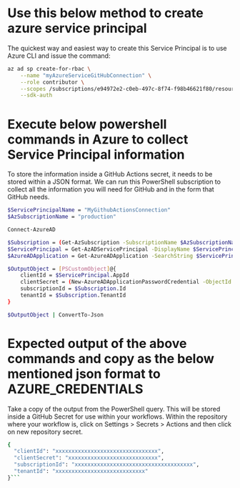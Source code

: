 # Use this below method to create azure service principal 

The quickest way and easiest way to create this Service Principal is to use Azure CLI and issue the command: 

```sh
az ad sp create-for-rbac \
    --name "myAzureServiceGitHubConnection" \
    --role contributor \
    --scopes /subscriptions/e94972e2-c0eb-497c-8f74-f98b46621f80/resourceGroups/sai-arch \
    --sdk-auth 
```

# Execute below powershell commands in Azure to collect Service Principal information 

To store the information inside a GitHub Actions secret, it needs to be stored within a JSON format.  We can run this PowerShell subscription to collect all the information you will need for GitHub and in the form that GitHub needs.


```sh
$ServicePrincipalName = "MyGithubActionsConnection"
$AzSubscriptionName = "production"

Connect-AzureAD

$Subscription = (Get-AzSubscription -SubscriptionName $AzSubscriptionName)
$ServicePrincipal = Get-AzADServicePrincipal -DisplayName $ServicePrincipalName
$AzureADApplication = Get-AzureADApplication -SearchString $ServicePrincipalName

$OutputObject = [PSCustomObject]@{
    clientId = $ServicePrincipal.AppId
    clientSecret = (New-AzureADApplicationPasswordCredential -ObjectId $AzureADApplication.ObjectId).Value
    subscriptionId = $Subscription.Id
    tenantId = $Subscription.TenantId
}

$OutputObject | ConvertTo-Json 
```


# Expected output of the above commands and copy as the below mentioned json format to AZURE_CREDENTIALS

Take a copy of the output from the PowerShell query.  This will be stored inside a GitHub Secret for use within your workflows.
Within the repository where your workflow is, click on Settings > Secrets > Actions and then click on new repository secret.

```sh
{
  "clientId": "xxxxxxxxxxxxxxxxxxxxxxxxxxxxxxxx",
  "clientSecret": "xxxxxxxxxxxxxxxxxxxxxxxxxxxx",
  "subscriptionId": "xxxxxxxxxxxxxxxxxxxxxxxxxxxxxxxxxxxxx",
  "tenantId": "xxxxxxxxxxxxxxxxxxxxxxxxxxxx"
}```